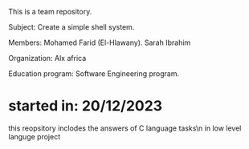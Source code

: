 This is a team repository.

Subject:
Create a simple shell system.

Members:
Mohamed Farid (El-Hlawany).
Sarah Ibrahim

Organization:
Alx africa

Education program:
Software Engineering program.

started in:
20/12/2023
==========
this reopsitory inclodes the answers of C language tasks\n in low level languge project
